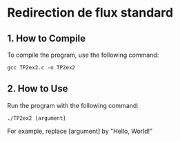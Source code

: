 # Redirection de flux standard

## 1. How to Compile
To compile the program, use the following command:
```
gcc TP2ex2.c -o TP2ex2
```

## 2. How to Use
Run the program with the following command:
```
./TP2ex2 [argument]
```
For example, replace [argument] by "Hello, World!"
